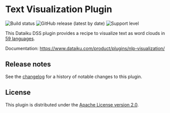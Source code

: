 # Text Visualization Plugin

![Build status](https://github.com/dataiku/dss-plugin-nlp-visualization/actions/workflows/auto-make.yml/badge.svg) ![GitHub release (latest by date)](https://img.shields.io/github/v/release/dataiku/dss-plugin-nlp-visualization?logo=github)  ![Support level](https://img.shields.io/badge/support-Unsupported-orange)

This Dataiku DSS plugin provides a recipe to visualize text as word clouds in [59 languages](python-lib/language_support.py).

Documentation: https://www.dataiku.com/product/plugins/nlp-visualization/

## Release notes

See the [changelog](CHANGELOG.md) for a history of notable changes to this plugin.

## License

This plugin is distributed under the [Apache License version 2.0](LICENSE).
